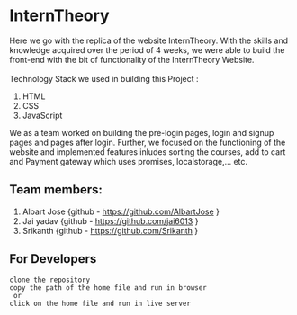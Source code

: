 # InternTheory
Here we go with the replica of the website InternTheory. With the skills and knowledge acquired over the period of 4 weeks, we were able to build the front-end with the bit of functionality of the InternTheory Website.<br />
<br />
Technology Stack we used in building this Project :<br />
1. HTML<br />
2. CSS<br />
3. JavaScript<br />

We as a team worked on building the pre-login pages, login and signup pages and pages after login. Further, we focused on the functioning of the website and implemented features inludes sorting the courses, add to cart and Payment gateway  which uses promises, localstorage,... etc.<br />

## Team members: <br />
1. Albart Jose {github - https://github.com/AlbartJose }<br />
2. Jai yadav {github - https://github.com/jai6013 }<br />
3. Srikanth {github - https://github.com/Srikanth }<br />

## For Developers
`clone the repository`<br />
`copy the path of the home file and run in browser`<br />
     ` or`<br />
`click on the home file and run in live server`<br />
